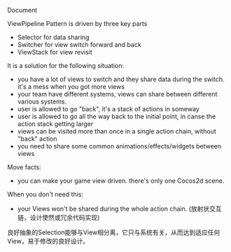 Document

ViewPipeline Pattern is driven by three key parts

- Selector    for data sharing
- Switcher    for view switch forward and back
- ViewStack   for view revisit



It is a solution for the following situation:

- you have a lot of views to switch and they share data during the switch. it's a mess when you got more views
- your team have different systems, views can share between different various systems.
- user is allowed to go "back", it's a stack of actions in someway
- user is allowed to go all the way back to the initial point, in canse the action stack getting larger 
- views can be visited more than once in a single action chain, without "back" action
- you need to share some common animations/effects/widgets between views


Move facts:

- you can make your game view driven. there's only one Cocos2d scene.


When you don't need this:
- your Views won't be shared during the whole action chain. (放射状交互链，设计使然或冗余代码实现)


良好抽象的Selection能够与View相分离，它只与系统有关，从而达到适应任何View，易于修改的良好设计。

